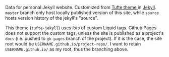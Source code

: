 Data for personal Jekyll website. Customized from <a href="//github.com/clayh53/tufte-jekyll">Tufte theme </a> in <a href="//jekyllrb.com">Jekyll</a>. `master` branch only host locally published version of this site, while `source` hosts version history of the jekyll's "source".

This theme (`tufte-jekyll`) uses *lots* of custom Liquid tags. Github Pages does not support the custom tags, unless the site is published as a project's `docs` (i.e. pushed to `gh-pages` branch of the project). If it is the case, the site root would be `USERNAME.github.io/project-repo/`. I want to retain `USERNAME.github.io/` as my root, thus the branching above.